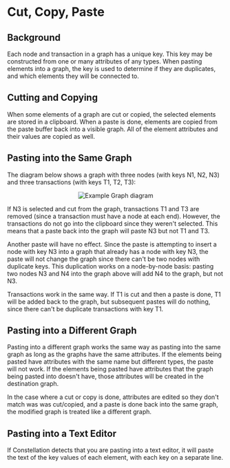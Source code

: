 # Cut, Copy, Paste

## Background

Each node and transaction in a graph has a unique key. This key may be
constructed from one or many attributes of any types. When pasting
elements into a graph, the key is used to determine if they are
duplicates, and which elements they will be connected to.

## Cutting and Copying

When some elements of a graph are cut or copied, the selected elements
are stored in a clipboard. When a paste is done, elements are copied
from the paste buffer back into a visible graph. All of the element
attributes and their values are copied as well.

## Pasting into the Same Graph

The diagram below shows a graph with three nodes (with keys N1, N2, N3)
and three transactions (with keys T1, T2, T3):

<div style="text-align: center">

![Example Graph diagram](resources/cut-copy-paste-graph.png)

</div>

If N3 is selected and cut from the graph, transactions T1 and T3 are
removed (since a transaction must have a node at each end). However, the
transactions do not go into the clipboard since they weren't selected.
This means that a paste back into the graph will paste N3 but not T1 and
T3.

Another paste will have no effect. Since the paste is attempting to
insert a node with key N3 into a graph that already has a node with key
N3, the paste will not change the graph since there can't be two nodes
with duplicate keys. This duplication works on a node-by-node basis:
pasting two nodes N3 and N4 into the graph above will add N4 to the
graph, but not N3.

Transactions work in the same way. If T1 is cut and then a paste is
done, T1 will be added back to the graph, but subsequent pastes will do
nothing, since there can't be duplicate transactions with key T1.

## Pasting into a Different Graph

Pasting into a different graph works the same way as pasting into the
same graph as long as the graphs have the same attributes. If the
elements being pasted have attributes with the same name but different
types, the paste will not work. If the elements being pasted have
attributes that the graph being pasted into doesn't have, those
attributes will be created in the destination graph.

In the case where a cut or copy is done, attributes are edited so they
don't match was was cut/copied, and a paste is done back into the same
graph, the modified graph is treated like a different graph.

## Pasting into a Text Editor

If Constellation detects that you are pasting into a text editor, it
will paste the text of the key values of each element, with each key on
a separate line.
